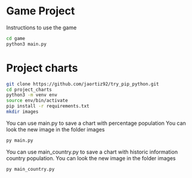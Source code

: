 # Game Project

Instructions to use the game

```sh
cd game
python3 main.py
```

# Project charts

```sh
git clone https://github.com/jaortiz92/try_pip_python.git
cd project_charts
python3 -m venv env
source env/bin/activate
pip install -r requirements.txt
mkdir images
```
You can use main.py to save a chart with percentage population
You can look the new image in the folder images

```sh
py main.py
```

You can use main_country.py to save a chart with historic information country population.
You can look the new image in the folder images 
```sh
py main_country.py
```
